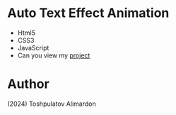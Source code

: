 # Auto Text Effect Animation

- Html5
- CSS3
- JavaScript
- Can you view my [project](https://toshpulatovalimardon.github.io/auto-text-effect-animation/)

# Author 
(2024) Toshpulatov Alimardon
